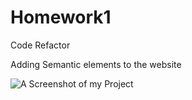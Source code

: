 # Homework1
Code Refactor

Adding Semantic elements to the website

  ![A Screenshot of my Project](projectPicture.png)
